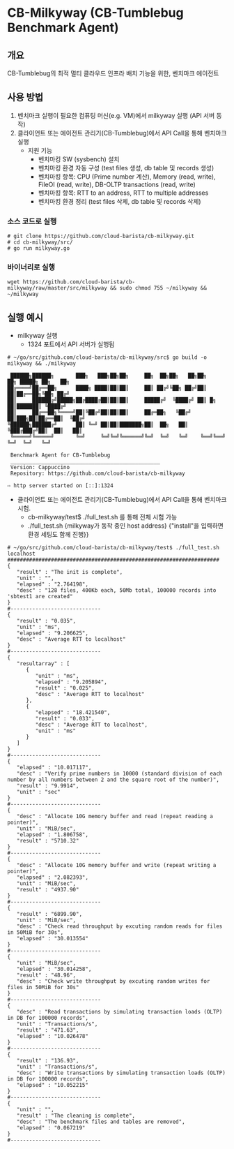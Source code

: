 # CB-Milkyway (CB-Tumblebug Benchmark Agent)

## 개요
CB-Tumblebug의 최적 멀티 클라우드 인프라 배치 기능을 위한, 벤치마크 에이전트

## 사용 방법

1. 벤치마크 실행이 필요한 컴퓨팅 머신(e.g. VM)에서 milkyway 실행 (API 서버 동작)
2. 클라이언트 또는 에이전트 관리기(CB-Tumblebug)에서 API Call을 통해 벤치마크 실행
   - 지원 기능
     - 벤치마킹 SW (sysbench) 설치
     - 벤치마킹 환경 자동 구성 (test files 생성, db table 및 records 생성)
     - 벤치마킹 항목: CPU (Prime number 계산), Memory (read, write), FileOI (read, write), DB-OLTP transactions (read, write)
     - 벤치마킹 항목: RTT to an address, RTT to multiple addresses
     - 벤치마킹 환경 정리 (test files 삭제, db table 및 records 삭제)

### 소스 코드로 실행
```Shell
# git clone https://github.com/cloud-barista/cb-milkyway.git
# cd cb-milkyway/src/
# go run milkyway.go
```

### 바이너리로 실행
```Shell
wget https://github.com/cloud-barista/cb-milkyway/raw/master/src/milkyway && sudo chmod 755 ~/milkyway && ~/milkyway
```

## 실행 예시 

- milkyway 실행
  - 1324 포트에서 API 서버가 실행됨

```Shell
# ~/go/src/github.com/cloud-barista/cb-milkyway/src$ go build -o milkyway && ./milkyway 

 ██████╗██████╗       ███╗   ███╗██╗██╗     ██╗  ██╗██╗   ██╗██╗    ██╗ █████╗ ██╗   ██╗
██╔════╝██╔══██╗      ████╗ ████║██║██║     ██║ ██╔╝╚██╗ ██╔╝██║    ██║██╔══██╗╚██╗ ██╔╝
██║     ██████╔╝█████╗██╔████╔██║██║██║     █████╔╝  ╚████╔╝ ██║ █╗ ██║███████║ ╚████╔╝ 
██║     ██╔══██╗╚════╝██║╚██╔╝██║██║██║     ██╔═██╗   ╚██╔╝  ██║███╗██║██╔══██║  ╚██╔╝  
╚██████╗██████╔╝      ██║ ╚═╝ ██║██║███████╗██║  ██╗   ██║   ╚███╔███╔╝██║  ██║   ██║   
 ╚═════╝╚═════╝       ╚═╝     ╚═╝╚═╝╚══════╝╚═╝  ╚═╝   ╚═╝    ╚══╝╚══╝ ╚═╝  ╚═╝   ╚═╝                    

 Benchmark Agent for CB-Tumblebug
 ________________________________________________
 Version: Cappuccino
 Repository: https://github.com/cloud-barista/cb-milkyway

⇨ http server started on [::]:1324
```

- 클라이언트 또는 에이전트 관리기(CB-Tumblebug)에서 API Call을 통해 벤치마크 시험.
  - cb-milkyway/test$ ./full_test.sh 를 통해 전체 시험 가능
  - ./full_test.sh {milkyway가 동작 중인 host address} {"install"을 입력하면 환경 세팅도 함께 진행}}

```Shell
# ~/go/src/github.com/cloud-barista/cb-milkyway/test$ ./full_test.sh localhost
####################################################################
{
   "result" : "The init is complete",
   "unit" : "",
   "elapsed" : "2.764198",
   "desc" : "128 files, 400Kb each, 50Mb total, 100000 records into 'sbtest1 are created"
}
#-----------------------------
{
   "result" : "0.035",
   "unit" : "ms",
   "elapsed" : "9.206625",
   "desc" : "Average RTT to localhost"
}
#-----------------------------
{
   "resultarray" : [
      {
         "unit" : "ms",
         "elapsed" : "9.205894",
         "result" : "0.025",
         "desc" : "Average RTT to localhost"
      },
      {
         "elapsed" : "18.421540",
         "result" : "0.033",
         "desc" : "Average RTT to localhost",
         "unit" : "ms"
      }
   ]
}
#-----------------------------
{
   "elapsed" : "10.017117",
   "desc" : "Verify prime numbers in 10000 (standard division of each number by all numbers between 2 and the square root of the number)",
   "result" : "9.9914",
   "unit" : "sec"
}
#-----------------------------
{
   "desc" : "Allocate 10G memory buffer and read (repeat reading a pointer)",
   "unit" : "MiB/sec",
   "elapsed" : "1.806758",
   "result" : "5710.32"
}
#-----------------------------
{
   "desc" : "Allocate 10G memory buffer and write (repeat writing a pointer)",
   "elapsed" : "2.082393",
   "unit" : "MiB/sec",
   "result" : "4937.90"
}
#-----------------------------
{
   "result" : "6899.90",
   "unit" : "MiB/sec",
   "desc" : "Check read throughput by excuting random reads for files in 50MiB for 30s",
   "elapsed" : "30.013554"
}
#-----------------------------
{
   "unit" : "MiB/sec",
   "elapsed" : "30.014258",
   "result" : "48.96",
   "desc" : "Check write throughput by excuting random writes for files in 50MiB for 30s"
}
#-----------------------------
{
   "desc" : "Read transactions by simulating transaction loads (OLTP) in DB for 100000 records",
   "unit" : "Transactions/s",
   "result" : "471.63",
   "elapsed" : "10.026478"
}
#-----------------------------
{
   "result" : "136.93",
   "unit" : "Transactions/s",
   "desc" : "Write transactions by simulating transaction loads (OLTP) in DB for 100000 records",
   "elapsed" : "10.052215"
}
#-----------------------------
{
   "unit" : "",
   "result" : "The cleaning is complete",
   "desc" : "The benchmark files and tables are removed",
   "elapsed" : "0.067219"
}
#-----------------------------
```